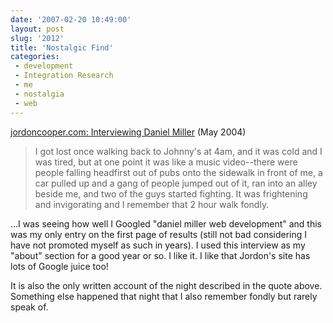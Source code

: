 ```yaml
---
date: '2007-02-20 10:49:00'
layout: post
slug: '2012'
title: 'Nostalgic Find'
categories:
 - development
 - Integration Research
 - me
 - nostalgia
 - web
---
```


[jordoncooper.com: Interviewing Daniel Miller](/2004/04/06/interviewed-by-jordon-cooper/) (May 2004)

> I got lost once walking back to Johnny's at 4am, and it was cold and I was tired, but at one point it was like a music video--there were people falling headfirst out of pubs onto the sidewalk in front of me, a car pulled up and a gang of people jumped out of it, ran into an alley beside me, and two of the guys started fighting. It was frightening and invigorating and I remember that 2 hour walk fondly.

...I was seeing how well I Googled "daniel miller web development" and this was my only entry on the first page of results (still not bad considering I have not promoted myself as such in years). I used this interview as my "about" section for a good year or so. I like it. I like that Jordon's site has lots of Google juice too!

It is also the only written account of the night described in the quote above. Something else happened that night that I also remember fondly but rarely speak of.
